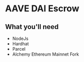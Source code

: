 # AAVE DAI Escrow

## What you'll need

- NodeJs
- Hardhat
- Parcel
- Alchemy Ethereum Mainnet Fork
